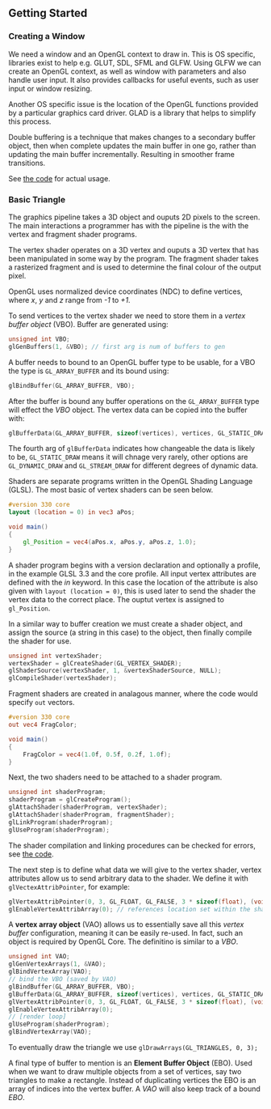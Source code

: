 ## Getting Started

### Creating a Window

We need a window and an OpenGL context to draw in. This is OS specific, libraries exist to help e.g. GLUT, SDL, SFML and GLFW.
Using GLFW we can create an OpenGL context, as well as window with parameters and also handle user input. It also provides callbacks for useful events, such as user input or window resizing.

Another OS specific issue is the location of the OpenGL functions provided by a particular graphics card driver. GLAD is a library that helps to simplify this process.

Double buffering is a technique that makes changes to a secondary buffer object, then when complete updates the main buffer in one go, rather than updating the main buffer incrementally. Resulting in smoother frame transitions.

See [the code](1_GettingStarted/Hello/main.cpp) for actual usage.

### Basic Triangle

The graphics pipeline takes a 3D object and ouputs 2D pixels to the screen. The main interactions a programmer has with the pipeline is the with the vertex and fragment shader programs. 

The vertex shader operates on a 3D vertex and ouputs a 3D vertex that has been manipulated in some way by the program. The fragment shader takes a rasterized fragment and is used to determine the final colour of the output pixel.

OpenGL uses normalized device coordinates (NDC) to define vertices, where *x*, *y* and *z* range from *-1* to *+1*.

To send vertices to the vertex shader we need to store them in a *vertex buffer object* (VBO). Buffer are generated using:

```c
unsigned int VBO;
glGenBuffers(1, &VBO); // first arg is num of buffers to gen
```

A buffer needs to bound to an OpenGL buffer type to be usable, for a VBO the type is `GL_ARRAY_BUFFER` and its bound using:

```c
glBindBuffer(GL_ARRAY_BUFFER, VBO);
```

After the buffer is bound any buffer operations on the `GL_ARRAY_BUFFER` type will effect the *VBO* object. The vertex data can be copied into the buffer with:

```c
glBufferData(GL_ARRAY_BUFFER, sizeof(vertices), vertices, GL_STATIC_DRAW);
```

The fourth arg of `glBufferData` indicates how changeable the data is likely to be, `GL_STATIC_DRAW` means it will chnage very rarely, other options are `GL_DYNAMIC_DRAW` and `GL_STREAM_DRAW` for different degrees of dynamic data.

Shaders are separate programs written in the OpenGL Shading Language (GLSL). The most basic of vertex shaders can be seen below.

```glsl
#version 330 core
layout (location = 0) in vec3 aPos;

void main()
{
    gl_Position = vec4(aPos.x, aPos.y, aPos.z, 1.0);
}
```

A shader program begins with a version declaration and optionally a profile, in the example GLSL 3.3 and the core profile. All input vertex attributes are defined with the *in* keyword. In this case the location of the attribute is also given with `layout (location = 0)`, this is used later to send the shader the vertex data to the correct place. The ouptut vertex is assigned to `gl_Position`.

In a similar way to buffer creation we must create a shader object, and assign the source (a string in this case) to the object, then finally compile the shader for use.

```c
unsigned int vertexShader;
vertexShader = glCreateShader(GL_VERTEX_SHADER);
glShaderSource(vertexShader, 1, &vertexShaderSource, NULL);
glCompileShader(vertexShader);
```

Fragment shaders are created in analagous manner, where the code would specify `out` vectors.

```glsl
#version 330 core
out vec4 FragColor;

void main()
{
    FragColor = vec4(1.0f, 0.5f, 0.2f, 1.0f);
}
```

Next, the two shaders need to be attached to a shader program.

```c
unsigned int shaderProgram;
shaderProgram = glCreateProgram();
glAttachShader(shaderProgram, vertexShader);
glAttachShader(shaderProgram, fragmentShader);
glLinkProgram(shaderProgram);
glUseProgram(shaderProgram);
```

The shader compilation and linking procedures can be checked for errors, see [the code](1_GettingStarted/Hello/main.cpp).

The next step is to define what data we will give to the vertex shader, vertex attributes allow us to send arbitrary data to the shader. We define it with `glVectexAttribPointer`, for example:

```c
glVertexAttribPointer(0, 3, GL_FLOAT, GL_FALSE, 3 * sizeof(float), (void*)0);
glEnableVertexAttribArray(0); // references location set within the shader
```

A **vertex array object** (VAO) allows us to essentially save all this *vertex buffer* configuration, meaning it can be easily re-used. In fact, such an object is required by OpenGL Core. The definitino is similar to a *VBO*.

```c
unsigned int VAO;
glGenVertexArrays(1, &VAO);
glBindVertexArray(VAO);
// bind the VBO (saved by VAO)
glBindBuffer(GL_ARRAY_BUFFER, VBO);
glBufferData(GL_ARRAY_BUFFER, sizeof(vertices), vertices, GL_STATIC_DRAW);
glVertexAttribPointer(0, 3, GL_FLOAT, GL_FALSE, 3 * sizeof(float), (void*)0);
glEnableVertexAttribArray(0);  
// [render loop]
glUseProgram(shaderProgram);
glBindVertexArray(VAO);
```

To eventually draw the triangle we use `glDrawArrays(GL_TRIANGLES, 0, 3);`

A final type of buffer to mention is an **Element Buffer Object** (EBO). Used when we want to draw multiple objects from a set of vertices, say two triangles to make a rectangle. Instead of duplicating vertices the EBO is an array of indices into the vertex buffer. A *VAO* will also keep track of a bound *EBO*.